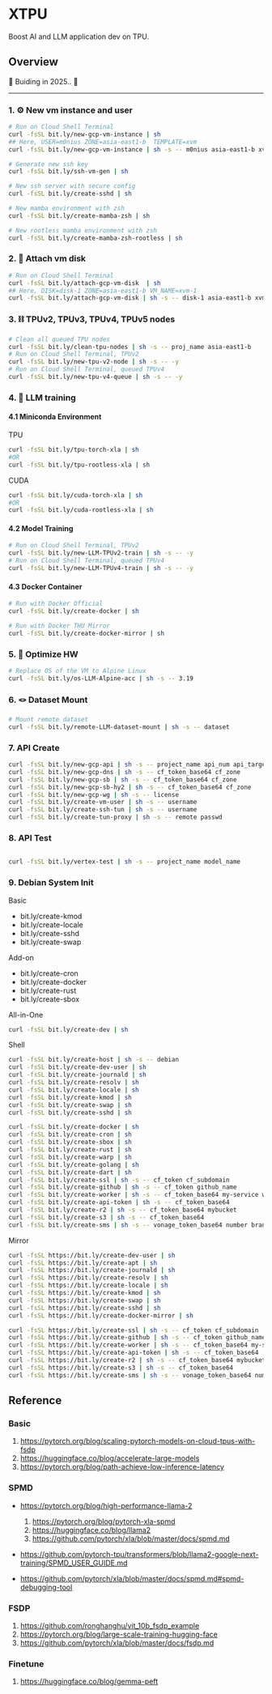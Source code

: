 # XTPU

Boost AI and LLM application dev on TPU.

## Overview

🚧 Buiding in 2025.. 🚧

---

### 1. ⚙ New vm instance and user

```bash
# Run on Cloud Shell Terminal
curl -fsSL bit.ly/new-gcp-vm-instance | sh
## Here, USER=m0nius ZONE=asia-east1-b  TEMPLATE=xvm
curl -fsSL bit.ly/new-gcp-vm-instance | sh -s -- m0nius asia-east1-b xvm

# Generate new ssh key
curl -fsSL bit.ly/ssh-vm-gen | sh

# New ssh server with secure config
curl -fsSL bit.ly/create-sshd | sh

# New mamba environment with zsh
curl -fsSL bit.ly/create-mamba-zsh | sh

# New rootless mamba environment with zsh
curl -fsSL bit.ly/create-mamba-zsh-rootless | sh
```

### 2. 💽 Attach vm disk

```bash
# Run on Cloud Shell Terminal
curl -fsSL bit.ly/attach-gcp-vm-disk  | sh
## Here, DISK=disk-1 ZONE=asia-east1-b VM_NAME=xvm-1
curl -fsSL bit.ly/attach-gcp-vm-disk | sh -s -- disk-1 asia-east1-b xvm-1
```

### 3. ⛓ TPUv2, TPUv3, TPUv4, TPUv5 nodes

```bash
# Clean all queued TPU nodes
curl -fsSL bit.ly/clean-tpu-nodes | sh -s -- proj_name asia-east1-b
# Run on Cloud Shell Terminal, TPUv2
curl -fsSL bit.ly/new-tpu-v2-node | sh -s -- -y
# Run on Cloud Shell Terminal, queued TPUv4
curl -fsSL bit.ly/new-tpu-v4-queue | sh -s -- -y
```

### 4. 🫧 LLM training

#### 4.1 Miniconda Environment
TPU
```bash
curl -fsSL bit.ly/tpu-torch-xla | sh
#OR
curl -fsSL bit.ly/tpu-rootless-xla | sh
```
CUDA
```bash
curl -fsSL bit.ly/cuda-torch-xla | sh
#OR
curl -fsSL bit.ly/cuda-rootless-xla | sh
```
#### 4.2 Model Training

```bash
# Run on Cloud Shell Terminal, TPUv2
curl -fsSL bit.ly/new-LLM-TPUv2-train | sh -s -- -y
# Run on Cloud Shell Terminal, queued TPUv4
curl -fsSL bit.ly/new-LLM-TPUv4-train | sh -s -- -y
```

#### 4.3 Docker Container

```bash
# Run with Docker Official
curl -fsSL bit.ly/create-docker | sh

# Run with Docker THU Mirror
curl -fsSL bit.ly/create-docker-mirror | sh
```

### 5. 🥋 Optimize HW

```bash
# Replace OS of the VM to Alpine Linux 
curl -fsSL bit.ly/os-LLM-Alpine-acc | sh -s -- 3.19
```

### 6. 🪢 Dataset Mount

```bash
# Mount remote dataset
curl -fsSL bit.ly/remote-LLM-dataset-mount | sh -s -- dataset
```

### 7. API Create

```bash
curl -fsSL bit.ly/new-gcp-api | sh -s -- project_name api_num api_target
curl -fsSL bit.ly/new-gcp-dns | sh -s -- cf_token_base64 cf_zone
curl -fsSL bit.ly/new-gcp-sb | sh -s -- cf_token_base64 cf_zone
curl -fsSL bit.ly/new-gcp-sb-hy2 | sh -s -- cf_token_base64 cf_zone
curl -fsSL bit.ly/new-gcp-wg | sh -s -- license
curl -fsSL bit.ly/create-vm-user | sh -s -- username
curl -fsSL bit.ly/create-ssh-tun | sh -s -- username
curl -fsSL bit.ly/create-tun-proxy | sh -s -- remote passwd 
```

### 8. API Test

```bash

curl -fsSL bit.ly/vertex-test | sh -s -- project_name model_name
```

### 9. Debian System Init

Basic

- bit.ly/create-kmod
- bit.ly/create-locale
- bit.ly/create-sshd
- bit.ly/create-swap

Add-on
- bit.ly/create-cron
- bit.ly/create-docker
- bit.ly/create-rust
- bit.ly/create-sbox

All-in-One
```sh
curl -fsSL bit.ly/create-dev | sh
```

Shell
```sh
curl -fsSL bit.ly/create-host | sh -s -- debian
curl -fsSL bit.ly/create-dev-user | sh
curl -fsSL bit.ly/create-journald | sh
curl -fsSL bit.ly/create-resolv | sh
curl -fsSL bit.ly/create-locale | sh
curl -fsSL bit.ly/create-kmod | sh
curl -fsSL bit.ly/create-swap | sh
curl -fsSL bit.ly/create-sshd | sh

curl -fsSL bit.ly/create-docker | sh
curl -fsSL bit.ly/create-cron | sh
curl -fsSL bit.ly/create-sbox | sh
curl -fsSL bit.ly/create-rust | sh
curl -fsSL bit.ly/create-warp | sh
curl -fsSL bit.ly/create-golang | sh
curl -fsSL bit.ly/create-dart | sh
curl -fsSL bit.ly/create-ssl | sh -s -- cf_token cf_subdomain
curl -fsSL bit.ly/create-github | sh -s -- cf_token github_name
curl -fsSL bit.ly/create-worker | sh -s -- cf_token_base64 my-service worker.js 
curl -fsSL bit.ly/create-api-token | sh -s -- cf_token_base64
curl -fsSL bit.ly/create-r2 | sh -s -- cf_token_base64 mybucket
curl -fsSL bit.ly/create-s3 | sh -s -- cf_token_base64
curl -fsSL bit.ly/create-sms | sh -s -- vonage_token_base64 number brand
```

Mirror
```sh
curl -fsSL https://bit.ly/create-dev-user | sh
curl -fsSL https://bit.ly/create-apt | sh
curl -fsSL https://bit.ly/create-journald | sh
curl -fsSL https://bit.ly/create-resolv | sh
curl -fsSL https://bit.ly/create-locale | sh
curl -fsSL https://bit.ly/create-kmod | sh
curl -fsSL https://bit.ly/create-swap | sh
curl -fsSL https://bit.ly/create-sshd | sh
curl -fsSL https://bit.ly/create-docker-mirror | sh

curl -fsSL https://bit.ly/create-ssl | sh -s -- cf_token cf_subdomain
curl -fsSL https://bit.ly/create-github | sh -s -- cf_token github_name
curl -fsSL https://bit.ly/create-worker | sh -s -- cf_token_base64 my-service worker.js 
curl -fsSL https://bit.ly/create-api-token | sh -s -- cf_token_base64
curl -fsSL https://bit.ly/create-r2 | sh -s -- cf_token_base64 mybucket
curl -fsSL https://bit.ly/create-s3 | sh -s -- cf_token_base64
curl -fsSL https://bit.ly/create-sms | sh -s -- vonage_token_base64 number brand
```

## Reference

### Basic

1. https://pytorch.org/blog/scaling-pytorch-models-on-cloud-tpus-with-fsdp
2. https://huggingface.co/blog/accelerate-large-models
3. https://pytorch.org/blog/path-achieve-low-inference-latency

### SPMD

- https://pytorch.org/blog/high-performance-llama-2
    1. https://pytorch.org/blog/pytorch-xla-spmd
    2. https://huggingface.co/blog/llama2
    3. https://github.com/pytorch/xla/blob/master/docs/spmd.md

- https://github.com/pytorch-tpu/transformers/blob/llama2-google-next-training/SPMD_USER_GUIDE.md
- https://github.com/pytorch/xla/blob/master/docs/spmd.md#spmd-debugging-tool

### FSDP

1. https://github.com/ronghanghu/vit_10b_fsdp_example
2. https://pytorch.org/blog/large-scale-training-hugging-face
3. https://github.com/pytorch/xla/blob/master/docs/fsdp.md

### Finetune

1. https://huggingface.co/blog/gemma-peft